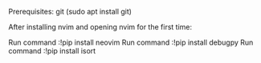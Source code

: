 Prerequisites:
git
(sudo apt install git)

After installing nvim and opening nvim for the first time:

Run command :!pip install neovim
Run command :!pip install debugpy
Run command :!pip install isort
